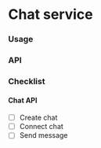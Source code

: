 # Chat service

### Usage

### API

### Checklist

#### Chat API

- [ ] Create chat
- [ ] Connect chat
- [ ] Send message
